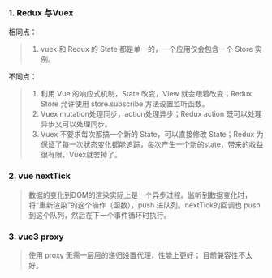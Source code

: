 ### 1. Redux 与Vuex
相同点：
> 1. vuex 和 Redux 的 State 都是单一的，一个应用仅会包含一个 Store 实例。

不同点： 
> 1. 利用 Vue 的响应式机制，State 改变，View 就会跟着改变；Redux Store 允许使用 store.subscribe 方法设置监听函数。
> 2. Vuex mutation处理同步，action处理异步；Redux action 既可以处理异步又可以处理同步。
> 3. Vuex 不要求每次都搞一个新的 State，可以直接修改 State；Redux 为保证了每一次状态变化都能追踪，每次产生一个新的state，带来的收益很有限，Vuex就舍掉了。

### 2. vue nextTick
> 数据的变化到DOM的渲染实际上是一个异步过程。监听到数据变化时，将“重新渲染”的这个操作（函数），push 进队列。nextTick的回调也 push 到这个队列，然后在下一个事件循环时执行。
### 3. vue3 proxy
> 使用 proxy 无需一层层的递归设置代理，性能上更好； 目前兼容性不太好。